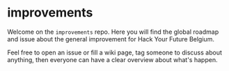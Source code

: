 # improvements

Welcome on the `improvements` repo. Here you will find the global roadmap and issue about the general improvement for Hack Your Future Belgium.

Feel free to open an issue or fill a wiki page, tag someone to discuss about anything, then everyone can have a clear overview about what's happen.
